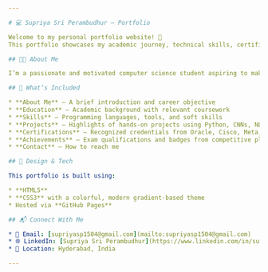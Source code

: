 ```yaml
---

# 💻 Supriya Sri Perambudhur – Portfolio

Welcome to my personal portfolio website! 🌟
This portfolio showcases my academic journey, technical skills, certifications, and the exciting projects I’ve worked on during my undergraduate studies in Computer Science with a specialization in Artificial Intelligence and Machine Learning.

## 🧑‍💼 About Me

I’m a passionate and motivated computer science student aspiring to make an impact in the field of software development and AI. My portfolio reflects my interests in machine learning, automation, cloud computing, and real-time systems.

## 🚀 What’s Included

* **About Me** – A brief introduction and career objective
* **Education** – Academic background with relevant coursework
* **Skills** – Programming languages, tools, and soft skills
* **Projects** – Highlights of hands-on projects using Python, CNNs, NLP, and AI models
* **Certifications** – Recognized credentials from Oracle, Cisco, Meta, and more
* **Achievements** – Exam qualifications and badges from competitive platforms
* **Contact** – How to reach me

## 🎨 Design & Tech

This portfolio is built using:

* **HTML5**
* **CSS3** with a colorful, modern gradient-based theme
* Hosted via **GitHub Pages**

## 📬 Connect With Me

* 📧 Email: [supriyasp1504@gmail.com](mailto:supriyasp1504@gmail.com)
* 🌐 LinkedIn: [Supriya Sri Perambudhur](https://www.linkedin.com/in/supriya-sri-perambudhur-8a650725b/)
* 📍 Location: Hyderabad, India

---
```


